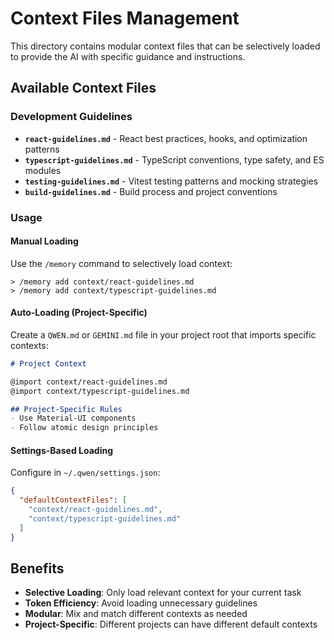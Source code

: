 # Context Files Management

This directory contains modular context files that can be selectively loaded to provide the AI with specific guidance and instructions.

## Available Context Files

### Development Guidelines
- **`react-guidelines.md`** - React best practices, hooks, and optimization patterns
- **`typescript-guidelines.md`** - TypeScript conventions, type safety, and ES modules
- **`testing-guidelines.md`** - Vitest testing patterns and mocking strategies
- **`build-guidelines.md`** - Build process and project conventions

### Usage

#### Manual Loading
Use the `/memory` command to selectively load context:
```
> /memory add context/react-guidelines.md
> /memory add context/typescript-guidelines.md
```

#### Auto-Loading (Project-Specific)
Create a `QWEN.md` or `GEMINI.md` file in your project root that imports specific contexts:
```markdown
# Project Context

@import context/react-guidelines.md
@import context/typescript-guidelines.md

## Project-Specific Rules
- Use Material-UI components
- Follow atomic design principles
```

#### Settings-Based Loading
Configure in `~/.qwen/settings.json`:
```json
{
  "defaultContextFiles": [
    "context/react-guidelines.md",
    "context/typescript-guidelines.md"
  ]
}
```

## Benefits
- **Selective Loading**: Only load relevant context for your current task
- **Token Efficiency**: Avoid loading unnecessary guidelines
- **Modular**: Mix and match different contexts as needed
- **Project-Specific**: Different projects can have different default contexts